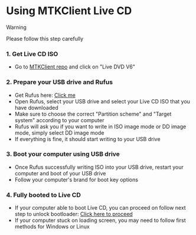 # Using MTKClient Live CD
> [!Warning]
> Please follow this step carefully
### 1. Get Live CD ISO
- Go to [MTKClient repo](https://github.com/bkerler/mtkclient?tab=readme-ov-file#use-re-livedvd-everything-ready-to-go-based-on-ubuntu) and click on "Live DVD V6"

### 2. Prepare your USB drive and Rufus
- Get Rufus here: [Click me](https://rufus.ie/en/)
- Open Rufus, select your USB drive and select your Live CD ISO that you have downloaded
- Make sure to choose the correct "Partition scheme" and "Target system" according to your computer
- Rufus will ask you if you want to write in ISO image mode or DD image mode, simply select DD image mode
- If everything is fine, it should start writing to your USB drive

### 3. Boot your computer using USB drive
- Once Rufus successfully writing ISO into your USB drive, restart your computer and boot of your USB drive
- Follow your computer's brand for boot key options

### 4. Fully booted to Live CD
- If your computer able to boot Live CD, you can proceed on follow next step to unlock bootloader: [Click here to proceed]()
- If your computer stuck on loading screen, you may need to follow first methods for Windows or Linux
